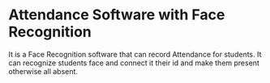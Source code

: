 # Attendance Software with Face Recognition

It is a Face Recognition software that can record Attendance for students. It can recognize students face and connect it their id and make them present otherwise all absent.

